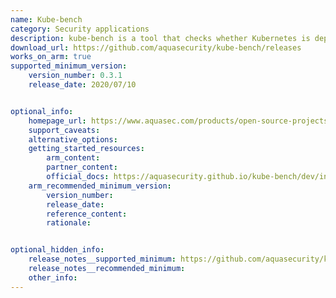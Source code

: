 ```yaml
---
name: Kube-bench
category: Security applications
description: kube-bench is a tool that checks whether Kubernetes is deployed according to security best practices as defined in the CIS Kubernetes Benchmark.
download_url: https://github.com/aquasecurity/kube-bench/releases
works_on_arm: true
supported_minimum_version:
    version_number: 0.3.1
    release_date: 2020/07/10


optional_info:
    homepage_url: https://www.aquasec.com/products/open-source-projects/
    support_caveats:
    alternative_options:
    getting_started_resources:
        arm_content:
        partner_content:
        official_docs: https://aquasecurity.github.io/kube-bench/dev/installation/
    arm_recommended_minimum_version:
        version_number:
        release_date:
        reference_content:
        rationale:


optional_hidden_info:
    release_notes__supported_minimum: https://github.com/aquasecurity/kube-bench/releases/tag/v0.3.1
    release_notes__recommended_minimum:
    other_info:
---
```


